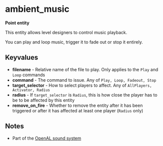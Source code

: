 # ambient_music

**Point entity**

This entity allows level designers to control music playback.

You can play and loop music, trigger it to fade out or stop it entirely.

## Keyvalues

* **filename** - Relative name of the file to play. Only applies to the `Play` and `Loop` commands
* **command** - The command to issue. Any of `Play, Loop, Fadeout, Stop`
* **target_selector** - How to select players to affect. Any of `AllPlayers, Activator, Radius`
* **radius** - If `target_selector` is `Radius`, this is how close the player has to be to be affected by this entity
* **remove_on_fire** - Whether to remove the entity after it has been triggered or after it has affected at least one player (`Radius` only)

## Notes

* Part of the [OpenAL sound system](../../features/sound-system.md)
